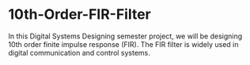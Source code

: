 # 10th-Order-FIR-Filter
In this Digital Systems Designing semester project, we will be designing 10th order finite impulse response (FIR).  The FIR filter is widely used in digital communication and control systems.
